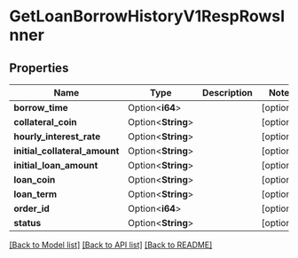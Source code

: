 # GetLoanBorrowHistoryV1RespRowsInner

## Properties

Name | Type | Description | Notes
------------ | ------------- | ------------- | -------------
**borrow_time** | Option<**i64**> |  | [optional]
**collateral_coin** | Option<**String**> |  | [optional]
**hourly_interest_rate** | Option<**String**> |  | [optional]
**initial_collateral_amount** | Option<**String**> |  | [optional]
**initial_loan_amount** | Option<**String**> |  | [optional]
**loan_coin** | Option<**String**> |  | [optional]
**loan_term** | Option<**String**> |  | [optional]
**order_id** | Option<**i64**> |  | [optional]
**status** | Option<**String**> |  | [optional]

[[Back to Model list]](../README.md#documentation-for-models) [[Back to API list]](../README.md#documentation-for-api-endpoints) [[Back to README]](../README.md)



